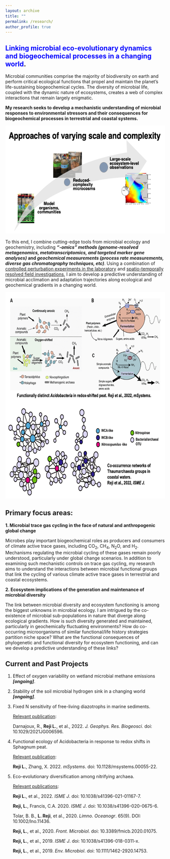 ```yaml
---
layout: archive
title: ""
permalink: /research/
author_profile: true
---
```

## <span style="color:blue">Linking microbial eco-evolutionary dynamics and biogeochemical processes in a changing world</span>.


Microbial communities comprise the majority of biodiversity on earth and perform critical ecological functions that propel and maintain the planet’s life-sustaining biogeochemical cycles. The diversity of microbial life, coupled with the dynamic nature of ecosystems, creates a web of complex interactions that remain largely enigmatic.

**My research seeks to develop a mechanistic understanding of microbial responses to environmental stressors and their consequences for biogeochemical processes in terrestrial and coastal systems.**

<img src="../images/research_fig1.png" width="600" height="340">

To this end, I combine cutting-edge tools from microbial ecology and geochemistry, including **_“-omics” methods (genome-resolved metagenomics, metatranscriptomics, and targeted marker gene analyses)_ and _geochemical measurements (process rate measurements, diverse gas chromatography techniques, etc)_**. Using a combination of <ins>controlled perturbation experiments in the laboratory</ins> and <ins>spatio-temporally resolved field investigations</ins>, I aim to develop a predictive understanding of microbial acclimation and adaptation trajectories along ecological and geochemical gradients in a changing world.

<img src="../images/research_fig3.png" width="700" height="650">

## Primary focus areas:
 
**1. Microbial trace gas cycling in the face of natural and anthropogenic global change**

Microbes play important biogeochemical roles as producers and consumers of climate active trace gases, including CO<sub>2</sub>, CH<sub>4</sub>, N<sub>2</sub>O, and H<sub>2</sub>. Mechanisms regulating the microbial cycling of these gases remain poorly understood, particularly under global change scenarios. In addition to examining such mechanistic controls on trace gas cycling, my research aims to understand the interactions between microbial functional groups that link the cycling of various climate active trace gases in terrestrial and coastal ecosystems.


**2. Ecosystem implications of the generation and maintenance of microbial diversity**

The link between microbial diversity and ecosystem functioning is among the biggest unknowns in microbial ecology. I am intrigued by the co-existence of microbial sub-populations in nature that diverge along ecological gradients. How is such diversity generated and maintained, particularly in geochemically fluctuating environments? How do co-occurring microorganisms of similar functional/life history strategies partition niche space? What are the functional consequences of phylogenetic and functional diversity for ecosystem functioning, and can we develop a predictive understanding of these links?


## Current and Past Projects

1. Effect of oxygen variability on wetland microbial methane emissions _**[ongoing]**_.

2. Stability of the soil microbial hydrogen sink in a changing world _**[ongoing]**_.

3. Fixed N sensitivity of free-living diazotrophs in marine sediments.

    <ins>Relevant publication</ins>:
      
    Darnajoux, R., **Reji L.**, et al., 2022. *J. Geophys. Res. Biogeosci.* doi: 10.1029/2021JG006596.

4. Functional ecology of Acidobacteria in response to redox shifts in Sphagnum peat.

    <ins>Relevant publication</ins>:
      
    **Reji L.**, Zhang, X. 2022. *mSystems*. doi: 10.1128/msystems.00055-22.
   
5. Eco-evolutionary diversification among nitrifying archaea.

    <ins>Relevant publications</ins>:
    
    **Reji L.**, et al., 2022. *ISME J*. doi: 10.1038/s41396-021-01167-7.
    
    **Reji, L.**, Francis, C.A. 2020. *ISME J*. doi: 10.1038/s41396-020-0675-6.
    
    Tolar, B. B., **L. Reji**, et al., 2020. *Limno. Oceanogr*. 65(9). DOI: 10.1002/lno.11436.
    
    **Reji, L.**, et al., 2020. *Front. Microbiol*. doi: 10.3389/fmicb.2020.01075.
    
    **Reji, L.**, et al., 2019. *ISME J*. doi: 10.1038/s41396-018-0311-x.

    **Reji, L.**, et al., 2019. *Env. Microbiol*. doi: 10.1111/1462-2920.14753.




